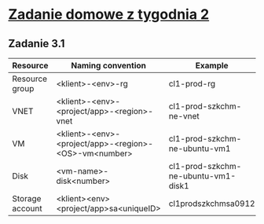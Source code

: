 # [Zadanie domowe z tygodnia 2](https://szkolachmury.pl/az-303-microsoft-azure-architect-technologies/tydzien-2-application-architecture-patterns-in-azure/praca-domowa/)

## Zadanie 3.1 

| Resource        | Naming convention                                                | Example                              |
|-----------------|------------------------------------------------------------------|--------------------------------------|
| Resource group  | \<klient\>-\<env\>-rg                                            | cl1-prod-rg                          |
| VNET            | \<klient\>-\<env\>-\<project/app\>-\<region\>-vnet               | cl1-prod-szkchm-ne-vnet              |
| VM              | \<klient\>-\<env\>-\<project/app\>-\<region\>-\<OS\>-vm\<number\>| cl1-prod-szkchm-ne-ubuntu-vm1        |
| Disk            | \<vm-name\>-disk\<number\>                                       | cl1-prod-szkchm-ne-ubuntu-vm1-disk1  |
| Storage account | \<klient\>\<env\><project/app>sa\<uniqueID\>                     | cl1prodszkchmsa0912                  |
